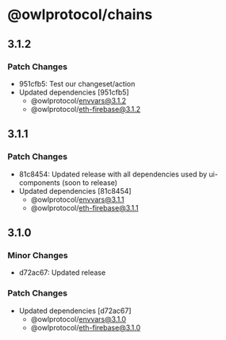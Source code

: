 # @owlprotocol/chains

## 3.1.2

### Patch Changes

-   951cfb5: Test our changeset/action
-   Updated dependencies [951cfb5]
    -   @owlprotocol/envvars@3.1.2
    -   @owlprotocol/eth-firebase@3.1.2

## 3.1.1

### Patch Changes

-   81c8454: Updated release with all dependencies used by ui-components (soon to release)
-   Updated dependencies [81c8454]
    -   @owlprotocol/envvars@3.1.1
    -   @owlprotocol/eth-firebase@3.1.1

## 3.1.0

### Minor Changes

-   d72ac67: Updated release

### Patch Changes

-   Updated dependencies [d72ac67]
    -   @owlprotocol/envvars@3.1.0
    -   @owlprotocol/eth-firebase@3.1.0
